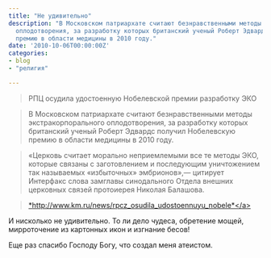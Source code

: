 ```yaml
---
title: "Не удивительно"
description: "В Московском патриархате считают безнравственными методы экстракорпорального
  оплодотворения, за разработку которых британский ученый Роберт Эдвардс получил Нобелевскую
  премию в области медицины в 2010 году."
date: '2010-10-06T00:00:00Z'
categories:
- blog
- "религия"

---
```

> РПЦ осудила удостоенную Нобелевской премии разработку ЭКО

> В Московском патриархате считают безнравственными методы экстракорпорального оплодотворения, за разработку которых британский ученый Роберт Эдвардс получил Нобелевскую премию в области медицины в 2010 году.

> «Церковь считает морально неприемлемыми все те методы ЭКО, которые связаны с заготовлением и последующим уничтожением так называемых «избыточных» эмбрионов»,— цитирует Интерфакс слова замглавы синодального Отдела внешних церковных связей протоиерея Николая Балашова.

> <a href="http://www.km.ru/news/rpcz_osudila_udostoennuyu_nobele" rel="nofollow">*http://www.km.ru/news/rpcz_osudila_udostoennuyu_nobele*</a>

И нисколько не удивительно. То ли дело чудеса, обретение мощей, мирроточение из картонных икон и изгнание бесов!

Еще раз спасибо Господу Богу, что создал меня атеистом.


